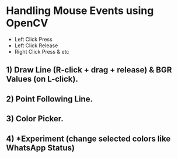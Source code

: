 # Handling Mouse Events using OpenCV
  * Left Click Press
  * Left Click Release
  * Right Click Press & etc

## 1) Draw Line (R-click + drag + release) & BGR Values (on L-click).
## 2) Point Following Line.
## 3) Color Picker.
## 4) *Experiment (change selected colors like WhatsApp Status)

